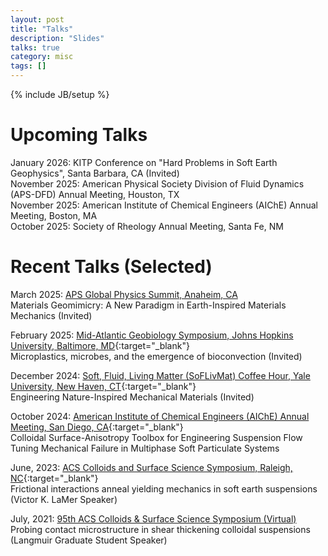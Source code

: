 ```yaml
---
layout: post
title: "Talks"
description: "Slides"
talks: true
category: misc
tags: []
---
```

{% include JB/setup %}

# Upcoming Talks
January 2026: KITP Conference on "Hard Problems in Soft Earth Geophysics", Santa Barbara, CA (Invited)<br>
November 2025: American Physical Society Division of Fluid Dynamics (APS-DFD) Annual Meeting, Houston, TX<br>
November 2025: American Institute of Chemical Engineers (AIChE) Annual Meeting, Boston, MA<br>
October 2025: Society of Rheology Annual Meeting, Santa Fe, NM<br>

# Recent Talks (Selected)
March 2025: [APS Global Physics Summit, Anaheim, CA](https://summit.aps.org/events/MAR-X61/1)<br> Materials Geomimicry: A New Paradigm in Earth-Inspired Materials Mechanics (Invited)

February 2025: [Mid-Atlantic Geobiology Symposium, Johns Hopkins University, Baltimore, MD](https://www.midatlanticgeobiologysymposium.org/){:target="_blank"}<br> Microplastics, microbes, and the emergence of bioconvection (Invited)

December 2024: [Soft, Fluid, Living Matter (SoFLivMat) Coffee Hour, Yale University, New Haven, CT](https://pahlavan.yale.edu/soflivmat-coffee-hour){:target="_blank"}<br>Engineering Nature-Inspired Mechanical Materials (Invited)

October 2024: [American Institute of Chemical Engineers (AIChE) Annual Meeting, San Diego, CA](https://www.aiche.org/conferences/aiche-annual-meeting/2024){:target="_blank"}<br>
Colloidal Surface-Anisotropy Toolbox for Engineering Suspension Flow<br>
Tuning Mechanical Failure in Multiphase Soft Particulate Systems

June, 2023: [ACS Colloids and Surface Science Symposium, Raleigh, NC](https://conferences.coned.ncsu.edu/colloids2023/){:target="_blank"}<br>Frictional interactions anneal yielding mechanics in soft earth suspensions (Victor K. LaMer Speaker)

July, 2021: [95th ACS Colloids & Surface Science Symposium (Virtual)](https://sites.psu.edu/2021colloids/)<br>Probing contact microstructure in shear thickening colloidal suspensions (Langmuir Graduate Student Speaker)

